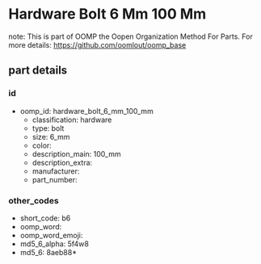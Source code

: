 # Hardware Bolt 6 Mm 100 Mm  

note: This is part of OOMP the Oopen Organization Method For Parts. For more details: https://github.com/oomlout/oomp_base

##  part details





### id
* oomp_id: hardware_bolt_6_mm_100_mm
  * classification: hardware
  * type: bolt
  * size: 6_mm
  * color: 
  * description_main: 100_mm
  * description_extra: 
  * manufacturer: 
  * part_number: 

### other_codes
* short_code: b6
* oomp_word: 
* oomp_word_emoji: 
* md5_6_alpha: 5f4w8
* md5_6: 8aeb88* 